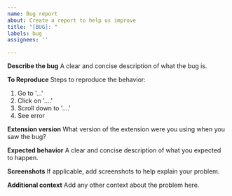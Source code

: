 ```yaml
---
name: Bug report
about: Create a report to help us improve
title: "[BUG]: "
labels: bug
assignees: ''

---
```


<!-- Don't forget to set a title! -->

**Describe the bug**
A clear and concise description of what the bug is.

**To Reproduce**
Steps to reproduce the behavior:
1. Go to '...'
2. Click on '....'
3. Scroll down to '....'
4. See error

**Extension version** 
What version of the extension were you using when you saw the bug?

**Expected behavior**
A clear and concise description of what you expected to happen.

**Screenshots**
If applicable, add screenshots to help explain your problem.

**Additional context**
Add any other context about the problem here.

